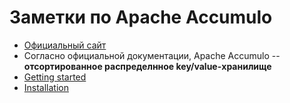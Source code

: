 # Заметки по Apache Accumulo
* [Официальный сайт](https://accumulo.apache.org)
* Согласно официальной документации, Apache Accumulo -- **отсортированное
распределнное key/value-хранилище**
* [Getting started](https://accumulo.apache.org/docs/2.x/getting-started/quickstart)
* [Installation](https://accumulo.apache.org/docs/2.x/getting-started/quickstart#install-accumulo)